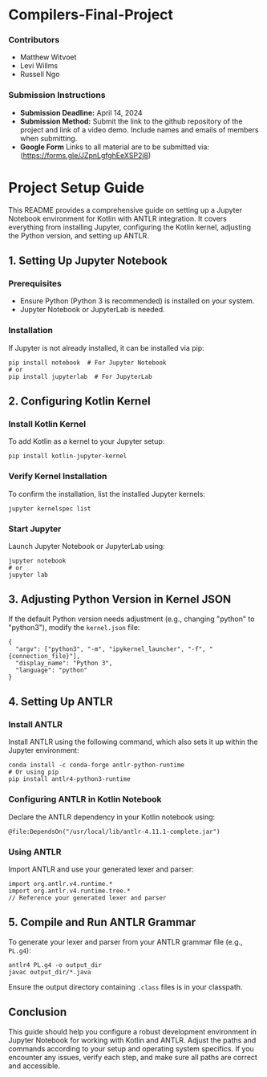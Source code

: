 # Compilers-Final-Project

### Contributors
- Matthew Witvoet
- Levi Willms
- Russell Ngo

### Submission Instructions
- **Submission Deadline:** April 14, 2024
- **Submission Method:** Submit the link to the github repository of the project and link of a video demo. Include names and emails of members when submitting.
- **Google Form** Links to all material are to be submitted via: (https://forms.gle/JZpnLgfghEeXSP2j8)


# Project Setup Guide

This README provides a comprehensive guide on setting up a Jupyter Notebook environment for Kotlin with ANTLR integration. It covers everything from installing Jupyter, configuring the Kotlin kernel, adjusting the Python version, and setting up ANTLR.

## 1. Setting Up Jupyter Notebook

### Prerequisites
- Ensure Python (Python 3 is recommended) is installed on your system.
- Jupyter Notebook or JupyterLab is needed.

### Installation
If Jupyter is not already installed, it can be installed via pip:

    pip install notebook  # For Jupyter Notebook
    # or
    pip install jupyterlab  # For JupyterLab

## 2. Configuring Kotlin Kernel

### Install Kotlin Kernel
To add Kotlin as a kernel to your Jupyter setup:

    pip install kotlin-jupyter-kernel

### Verify Kernel Installation
To confirm the installation, list the installed Jupyter kernels:

    jupyter kernelspec list

### Start Jupyter
Launch Jupyter Notebook or JupyterLab using:

    jupyter notebook
    # or
    jupyter lab

## 3. Adjusting Python Version in Kernel JSON

If the default Python version needs adjustment (e.g., changing "python" to "python3"), modify the `kernel.json` file:

    {
      "argv": ["python3", "-m", "ipykernel_launcher", "-f", "{connection_file}"],
      "display_name": "Python 3",
      "language": "python"
    }

## 4. Setting Up ANTLR

### Install ANTLR
Install ANTLR using the following command, which also sets it up within the Jupyter environment:

    conda install -c conda-forge antlr-python-runtime
    # Or using pip
    pip install antlr4-python3-runtime

### Configuring ANTLR in Kotlin Notebook
Declare the ANTLR dependency in your Kotlin notebook using:

    @file:DependsOn("/usr/local/lib/antlr-4.11.1-complete.jar")

### Using ANTLR
Import ANTLR and use your generated lexer and parser:

    import org.antlr.v4.runtime.*
    import org.antlr.v4.runtime.tree.*
    // Reference your generated lexer and parser

## 5. Compile and Run ANTLR Grammar

To generate your lexer and parser from your ANTLR grammar file (e.g., `PL.g4`):

    antlr4 PL.g4 -o output_dir
    javac output_dir/*.java

Ensure the output directory containing `.class` files is in your classpath.

## Conclusion

This guide should help you configure a robust development environment in Jupyter Notebook for working with Kotlin and ANTLR. Adjust the paths and commands according to your setup and operating system specifics. If you encounter any issues, verify each step, and make sure all paths are correct and accessible.
